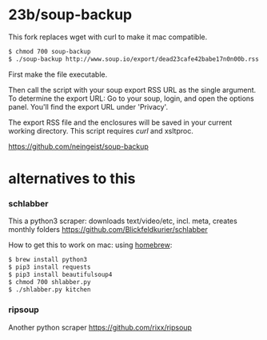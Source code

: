 # 23b/soup-backup
This fork replaces wget with curl to make it mac compatible.

```sh
$ chmod 700 soup-backup
$ ./soup-backup http://www.soup.io/export/dead23cafe42babe17n0n00b.rss
```

First make the file executable.

Then call the script with your soup export RSS URL as the single argument. To
determine the export URL: Go to your soup, login, and open the options panel.
You'll find the export URL under 'Privacy'.

The export RSS file and the enclosures will be saved in your current working
directory. This script requires *curl* and xsltproc.

https://github.com/neingeist/soup-backup

# alternatives to this

### schlabber

This a python3 scraper: downloads text/video/etc, incl. meta, creates monthly folders
https://github.com/Blickfeldkurier/schlabber

How to get this to work on mac:
using [homebrew](https://brew.sh):
```sh
$ brew install python3
$ pip3 install requests
$ pip3 install beautifulsoup4
$ chmod 700 shlabber.py
$ ./shlabber.py kitchen
```

### ripsoup

Another python scraper
https://github.com/rixx/ripsoup